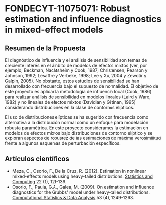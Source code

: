 # FONDECYT-11075071: Robust estimation and influence diagnostics in mixed-effect models

## Resumen de la Propuesta
El diagnóstico de influencia y el análisis de sensibilidad son temas de creciente interés en el ámbito de modelos de efectos mixtos (ver, por ejemplo, Beckman, Nachtsheim y Cook, 1987; Christensen, Pearson y Johnson, 1992; Lesaffre y Verbeke, 1998; Lee y Xu, 2004 y Zewotir y Galpin, 2005). No obstante, estos estudios de sensibilidad se han desarrollado con frecuencia bajo el supuesto de normalidad. El objetivo de este proyecto es aplicar la metodología de influencia local (Cook, 1986) para realizar análisis de sensibilidad en modelos lineales (Laird y Ware, 1982) y no lineales de efectos mixtos (Davidian y Giltinan, 1995) considerando distribuciones en la clase de contornos elípticos.

El uso de distribuciones elípticas se ha sugerido con frecuencia como alternativa a la distribución normal como un enfoque para modelación robusta paramétrica. En este proyecto consideramos la estimación en modelos de efectos mixtos bajo distribuciones de contorno elíptico y se exploran aspectos de robustez de las estimaciones de máxima verosimilitud frente a algunos esquemas de perturbación específicos.

## Artículos científicos
- Meza, C., Osorio, F., De la Cruz, R. (2012). Estimation in nonlinear mixed-effects models using heavy-tailed distributions. [Statistics and Computing](https://doi.org/10.1007/s11222-010-9212-1) 22 (1), 121-139.
- Osorio, F., Paula, G.A., Galea, M. (2009). On estimation and influence diagnostics for the Grubbs' model under heavy-tailed distributions. [Computational Statistics & Data Analysis](https://doi.org/10.1016/j.csda.2008.10.034) 53 (4), 1249-1263.
